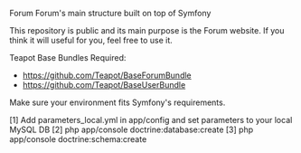 Forum
Forum's main structure built on top of Symfony

This repository is public and its main purpose is the Forum website. If you think it will useful for you, feel free to use it.

Teapot Base Bundles Required:
* https://github.com/Teapot/BaseForumBundle
* https://github.com/Teapot/BaseUserBundle

Make sure your environment fits Symfony's requirements.

[1] Add parameters_local.yml in app/config and set parameters to your local MySQL DB
[2] php app/console doctrine:database:create
[3] php app/console doctrine:schema:create